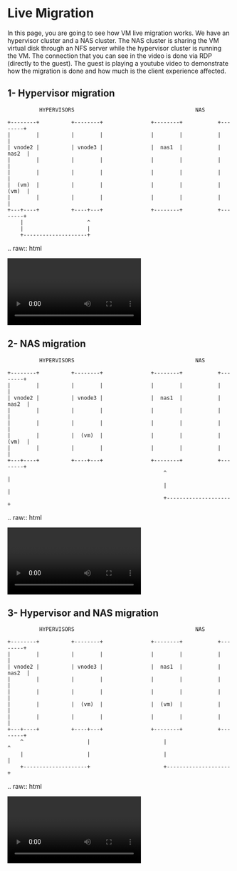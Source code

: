 # Live Migration

In this page, you are going to see how VM live migration works. We have  an hypervisor cluster and a NAS cluster. The NAS cluster is sharing the VM virtual disk through an NFS server while the hypervisor cluster is running the VM. The connection that you can see in the video is done via RDP (directly to the guest). The guest is playing a youtube video to demonstrate how the migration is done and how much is the client experience affected.



## 1- Hypervisor migration

```
          HYPERVISORS                                      NAS

+--------+          +--------+               +--------+           +--------+
|        |          |        |               |        |           |        |
| vnode2 |          | vnode3 |               |  nas1  |           |  nas2  |
|        |          |        |               |        |           |        |
|        |          |        |               |        |           |        |
|  (vm)  |          |        |               |        |           |  (vm)  |
|        |          |        |               |        |           |        |
+---+----+          +----+---+               +--------+           +--------+
    |                    ^
    |                    |
    +--------------------+
```

.. raw:: html

<video controls>

​	<source src="live-migration/migration_hypervisor.mp4" type="video/mp4">

</video>





## 2- NAS migration

```
          HYPERVISORS                                      NAS

+--------+          +--------+               +--------+           +--------+
|        |          |        |               |        |           |        |
| vnode2 |          | vnode3 |               |  nas1  |           |  nas2  |
|        |          |        |               |        |           |        |
|        |          |        |               |        |           |        |
|        |          |  (vm)  |               |        |           |  (vm)  |
|        |          |        |               |        |           |        |
+---+----+          +----+---+               +--------+           +--------+
                                                 ^                    |
                                                 |                    |
                                                 +--------------------+
```

.. raw:: html

<video controls>

​	<source src="live-migration/migration_nas.mp4" type="video/mp4">

</video>



## 3- Hypervisor and NAS migration

```
          HYPERVISORS                                      NAS

+--------+          +--------+               +--------+           +--------+
|        |          |        |               |        |           |        |
| vnode2 |          | vnode3 |               |  nas1  |           |  nas2  |
|        |          |        |               |        |           |        |
|        |          |        |               |        |           |        |
|        |          |  (vm)  |               |  (vm)  |           |        |
|        |          |        |               |        |           |        |
+---+----+          +----+---+               +--------+           +--------+
    ^                    |                       |                    ^
    |                    |                       |                    |
    +--------------------+                       +--------------------+
```

.. raw:: html

<video controls>

​	<source src="live-migration/migration_desfase.mp4" type="video/mp4">

</video>